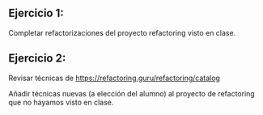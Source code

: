 ## Ejercicio 1:

Completar refactorizaciones del proyecto refactoring visto en clase.

## Ejercicio 2:

Revisar técnicas de https://refactoring.guru/refactoring/catalog

Añadir  técnicas nuevas (a elección del alumno) al proyecto de refactoring que no hayamos visto en clase.
